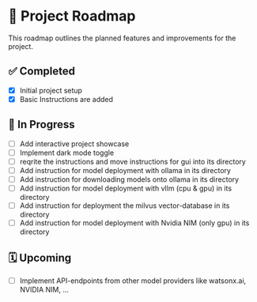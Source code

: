 # 📌 Project Roadmap

This roadmap outlines the planned features and improvements for the project.

## ✅ Completed

- [x] Initial project setup
- [x] Basic Instructions are added

## 🚧 In Progress

- [ ] Add interactive project showcase
- [ ] Implement dark mode toggle
- [ ] reqrite the instructions and move instructions for gui into its directory
- [ ] Add instruction for model deployment with ollama in its directory
- [ ] Add instruction for downloading models onto ollama in its directory
- [ ] Add instruction for model deployment with vllm (cpu & gpu) in its directory
- [ ] Add instruction for deployment the milvus vector-database in its directory
- [ ] Add instruction for model deployment with Nvidia NIM (only gpu) in its directory

## 🗓️ Upcoming

- [ ] Implement API-endpoints from other model providers like watsonx.ai, NVIDIA NIM, ...

